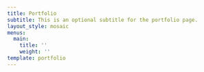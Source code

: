 ```yaml
---
title: Portfolio
subtitle: This is an optional subtitle for the portfolio page.
layout_style: mosaic
menus:
  main:
    title: ''
    weight: ''
template: portfolio
---
```


